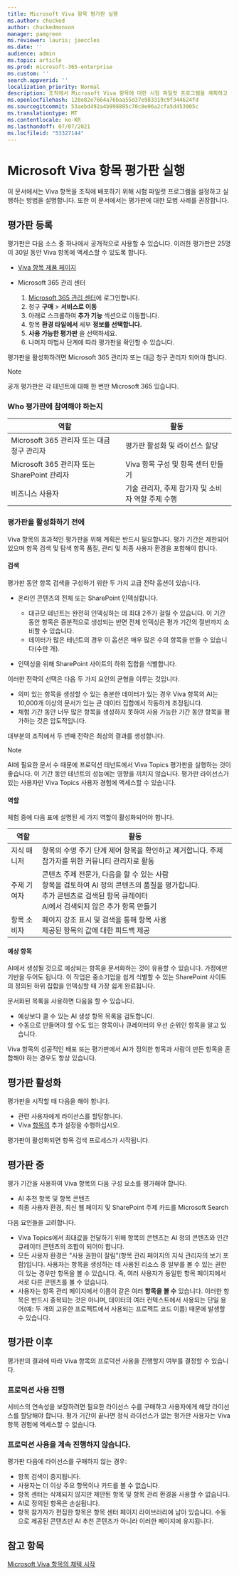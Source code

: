```yaml
---
title: Microsoft Viva 항목 평가판 실행
ms.author: chucked
author: chuckedmonson
manager: pamgreen
ms.reviewer: lauris; jaeccles
ms.date: ''
audience: admin
ms.topic: article
ms.prod: microsoft-365-enterprise
ms.custom: ''
search.appverid: ''
localization_priority: Normal
description: 조직에서 Microsoft Viva 항목에 대한 시험 파일럿 프로그램을 계획하고 실행하는 방법을 학습합니다.
ms.openlocfilehash: 128e82e7664a76baa55d37e983319c9f344624fd
ms.sourcegitcommit: 53aebd492a4b998805c70c8e06a2cfa5d453905c
ms.translationtype: MT
ms.contentlocale: ko-KR
ms.lasthandoff: 07/07/2021
ms.locfileid: "53327144"
---
```

# <a name="run-a-trial-of-microsoft-viva-topics"></a>Microsoft Viva 항목 평가판 실행

이 문서에서는 Viva 항목을 조직에 배포하기 위해 시험 파일럿 프로그램을 설정하고 실행하는 방법을 설명합니다. 또한 이 문서에서는 평가판에 대한 모범 사례를 권장합니다.

## <a name="sign-up-for-a-trial"></a>평가판 등록

평가판은 다음 소스 중 하나에서 공개적으로 사용할 수 있습니다. 이러한 평가판은 25명이 30일 동안 Viva 항목에 액세스할 수 있도록 합니다.

- [Viva 항목 제품 페이지](https://www.microsoft.com/microsoft-viva/topics?activetab=pivot:overviewtab)

- Microsoft 365 관리 센터 [](https://admin.microsoft.com)
    1.  [Microsoft 365 관리 센터](https://admin.microsoft.com)에 로그인합니다.
    2.  청구 **구매**  >  **서비스로 이동**
    3.  아래로 스크롤하여 **추가 기능** 섹션으로 이동합니다.
    4.  항목 **환경 타일에서** 세부 **정보를 선택합니다.**
    5.  **사용 가능한 평가판** 을 선택하세요.
    6.  나머지 마법사 단계에 따라 평가판을 확인할 수 있습니다.

평가판을 활성화하려면 Microsoft 365 관리자 또는 대금 청구 관리자 되어야 합니다.

> [!NOTE]
> 공개 평가판은 각 테넌트에 대해 한 번만 Microsoft 365 있습니다.

### <a name="who-should-be-involved-in-a-trial"></a>Who 평가판에 참여해야 하는지

|역할  |활동  |
|---------|---------|
|Microsoft 365 관리자 또는 대금 청구 관리자  |   평가판 활성화 및 라이선스 할당      |
|Microsoft 365 관리자 또는 SharePoint 관리자    |       Viva 항목 구성 및 항목 센터 만들기  |
|비즈니스 사용자     |   기술 관리자, 주제 참가자 및 소비자 역할 주제 수행      |

### <a name="before-you-activate-a-trial"></a>평가판을 활성화하기 전에

Viva 항목의 효과적인 평가판을 위해 계획은 반드시 필요합니다. 평가 기간은 제한되어 있으며 항목 검색 및 탐색 항목 품질, 관리 및 최종 사용자 환경을 포함해야 합니다.

#### <a name="discovery"></a>검색

평가판 동안 항목 검색을 구성하기 위한 두 가지 고급 전략 옵션이 있습니다.

- 온라인 콘텐츠의 전체 또는 SharePoint 인덱싱합니다.
   - 대규모 테넌트는 완전히 인덱싱하는 데 최대 2주가 걸릴 수 있습니다. 이 기간 동안 항목은 증분적으로 생성되는 반면 전체 인덱싱은 평가 기간의 절반까지 소비할 수 있습니다.
   - 데이터가 많은 테넌트의 경우 이 옵션은 매우 많은 수의 항목을 만들 수 있습니다(수만 개).

- 인덱싱을 위해 SharePoint 사이트의 하위 집합을 식별합니다.

이러한 전략의 선택은 다음 두 가지 요인의 균형을 이루는 것입니다.

- 의미 있는 항목을 생성할 수 있는 충분한 데이터가 있는 경우 Viva 항목의 AI는 10,000개 이상의 문서가 있는 큰 데이터 집합에서 작동하게 조정됩니다.
- 체험 기간 동안 너무 많은 항목을 생성하지 못하여 사용 가능한 기간 동안 항목을 평가하는 것은 압도적입니다.

대부분의 조직에서 두 번째 전략은 최상의 결과를 생성합니다.

> [!NOTE]
> AI에 필요한 문서 수 때문에 프로덕션 테넌트에서 Viva Topics 평가판을 실행하는 것이 좋습니다. 이 기간 동안 테넌트의 성능에는 영향을 끼치지 않습니다. 평가판 라이선스가 있는 사용자만 Viva Topics 사용자 경험에 액세스할 수 있습니다.

#### <a name="roles"></a>역할

체험 중에 다음 표에 설명된 세 가지 역할이 활성화되어야 합니다.

|역할  |활동  |
|---------|---------|
|지식 매니저     |   항목의 수명 주기 단계 제어 항목을 확인하고 제거합니다. 주제 참가자를 위한 커뮤니티 관리자로 활동      |
|주제 기여자    |      콘텐츠 주제 전문가, 다음을 할 수 있는 사람<br> 항목을 검토하여 AI 정의 콘텐츠의 품질을 평가합니다.<br>추가 콘텐츠로 검색된 항목 큐레이터<br>AI에서 검색되지 않은 추가 항목 만들기   |
|항목 소비자    |     페이지 강조 표시 및 검색을 통해 항목 사용<br>제공된 항목의 값에 대한 피드백 제공    |

#### <a name="expected-topics"></a>예상 항목

AI에서 생성될 것으로 예상되는 항목을 문서화하는 것이 유용할 수 있습니다. 가정에만 기반을 두어도 됩니다. 이 작업은 중소기업을 쉽게 식별할 수 있는 SharePoint 사이트의 정의된 하위 집합을 인덱싱할 때 가장 쉽게 완료됩니다.

문서화된 목록을 사용하면 다음을 할 수 있습니다.

- 예상보다 클 수 있는 AI 생성 항목 목록을 검토합니다.
- 수동으로 만들어야 할 수도 있는 항목이나 큐레이터의 우선 순위인 항목을 알고 있습니다.

Viva 항목의 성공적인 배포 또는 평가판에서 AI가 정의한 항목과 사람이 만든 항목을 혼합해야 하는 경우도 항상 있습니다.

## <a name="activate-a-trial"></a>평가판 활성화

평가판을 시작할 때 다음을 해야 합니다.

- 관련 사용자에게 라이선스를 할당합니다.
- Viva [항목의](set-up-topic-experiences.md) 추가 설정을 수행하십시오.

평가판이 활성화되면 항목 검색 프로세스가 시작됩니다.

## <a name="during-a-trial"></a>평가판 중

평가 기간을 사용하여 Viva 항목의 다음 구성 요소를 평가해야 합니다.

- AI 추천 항목 및 항목 콘텐츠
- 최종 사용자 환경, 최신 웹 페이지 및 SharePoint 주제 카드를 Microsoft Search

다음 요인들을 고려합니다.

- Viva Topics에서 최대값을 전달하기 위해 항목의 콘텐츠는 AI 정의 콘텐츠와 인간 큐레이터 콘텐츠의 조합이 되어야 합니다.
- 모든 사용자 환경은 "사용 권한이 잘림"(항목 관리  페이지의 지식 관리자의 보기 포함)입니다. 사용자는 항목을 생성하는 데 사용된 리소스 중 일부를 볼 수 있는 권한이 있는 경우만 항목을 볼 수 있습니다. 즉, 여러 사용자가 동일한 항목 페이지에서 서로 다른 콘텐츠를 볼 수 있습니다.
- 사용자는 항목 관리 페이지에서 이름이 같은 여러 **항목을 볼 수** 있습니다. 이러한 항목은 반드시 중복되는 것은 아니며, 데이터의 여러 컨텍스트에서 사용되는 단일 용어(예: 두 개의 고유한 프로젝트에서 사용되는 프로젝트 코드 이름) 때문에 발생할 수 있습니다.

## <a name="after-a-trial"></a>평가판 이후

평가판의 결과에 따라 Viva 항목의 프로덕션 사용을 진행할지 여부를 결정할 수 있습니다.

### <a name="proceed-to-production-use"></a>프로덕션 사용 진행

서비스의 연속성을 보장하려면 필요한 라이선스 수를 구매하고 사용자에게 해당 라이선스를 할당해야 합니다. 평가 기간이 끝나면 정식 라이선스가 없는 평가판 사용자는 Viva 항목 경험에 액세스할 수 없습니다.

### <a name="dont-proceed-to-production-use"></a>프로덕션 사용을 계속 진행하지 않습니다.

평가판 다음에 라이선스를 구매하지 않는 경우:

- 항목 검색이 중지됩니다.
- 사용자는 더 이상 주요 항목이나 카드를 볼 수 없습니다.
- 항목 센터는 삭제되지 않지만 제안된 항목 및 항목 관리 환경을 사용할 수 없습니다.
- AI로 정의된 항목은 손실됩니다.
- 항목 참가자가 편집한 항목은 항목 센터 페이지 라이브러리에 남아 있습니다. 수동으로 제공된 콘텐츠만 AI 추천 콘텐츠가 아니라 이러한 페이지에 유지됩니다.

## <a name="see-also"></a>참고 항목

[Microsoft Viva 항목의 채택 시작](topics-adoption-getstarted.md)

